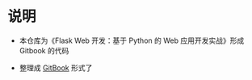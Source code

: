 # 说明

* 本仓库为《Flask Web 开发：基于 Python 的 Web 应用开发实战》形成 Gitbook 的代码

* 整理成 [GitBook](https://l1nwatch.gitbooks.io/flask-web-python-web/content/) 形式了